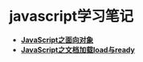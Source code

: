 # javascript学习笔记
- **[JavaScript之面向对象](https://github.com/codingplayboy/javascript_notes/blob/master/js_object.md)**
- **[JavaScript之文档加载load与ready](https://github.com/codingplayboy/javascript_notes/blob/master/js_domReady.md)**